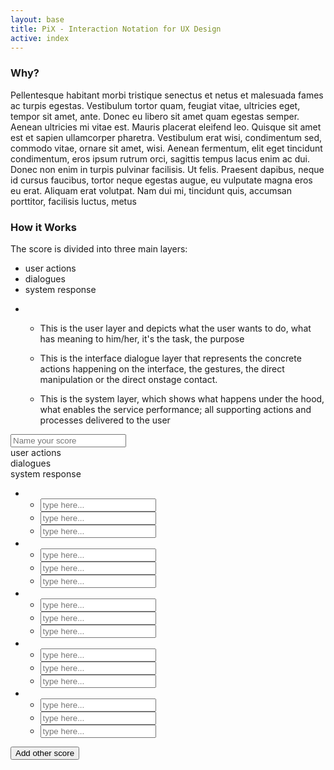 ```yaml
---
layout: base
title: PiX - Interaction Notation for UX Design
active: index
---
```


<h3>Why?</h3>

<p>Pellentesque habitant morbi tristique senectus et netus et malesuada fames ac turpis egestas. Vestibulum tortor quam, feugiat vitae, ultricies eget, tempor sit amet, ante. Donec eu libero sit amet quam egestas semper. Aenean ultricies mi vitae est. Mauris placerat eleifend leo. Quisque sit amet est et sapien ullamcorper pharetra. Vestibulum erat wisi, condimentum sed, commodo vitae, ornare sit amet, wisi. Aenean fermentum, elit eget tincidunt condimentum, eros ipsum rutrum orci, sagittis tempus lacus enim ac dui. Donec non enim in turpis pulvinar facilisis. Ut felis. Praesent dapibus, neque id cursus faucibus, tortor neque egestas augue, eu vulputate magna eros eu erat. Aliquam erat volutpat. Nam dui mi, tincidunt quis, accumsan porttitor, facilisis luctus, metus</p>

<h3>How it Works</h3>

<p>The score is divided into three main layers:</p>

<div class='score'>
    <ul class='labels col-xs-2'>
        <li class='block block-user'><div class='group'><i class='icn icn-4x icn-user'></i><label>user actions</label></div></li>
        <li class='block block-dialogue'><div class='group'><i class='icn icn-4x icn-dialogue'></i><label>dialogues</label></div></li>
        <li class='block block-system'><div class='group'><i class='icn icn-4x icn-gear'></i><label>system response</label></div></li>
    </ul>
    <ul>
        <li class='step col-xs-10'>
            <ul>
                <li class='block block-user'><p>This is the user layer and depicts what the user wants to do, what has meaning to him/her, it's the task, the purpose </p></li>
                <li class='block block-dialogue'><p>This is the interface dialogue layer that represents the concrete actions happening on the interface, the gestures, the direct manipulation or the direct onstage contact.</p></li>
                <li class='block block-system'><p>This is the system layer, which shows what happens under the hood, what enables the service performance; all supporting actions and processes delivered to the user</p></li>
            </ul>
        </li>
    </ul>
</div>

<input class='score-header' placeholder='Name your score'>
<div class='score'>
    <div class='labels col-sm-1'>
        <div class='block block-user'><i class='icn icn-4x icn-user'></i><label>user actions</label></div>
        <div class='block block-dialogue'><i class='icn icn-4x icn-dialogue'></i><label>dialogues</label></div>
        <div class='block block-system'><i class='icn icn-4x icn-gear'></i><label>system response</label></div>
    </div>
    <ul>
        <li class='step col-sm-1'>
            <ul>
                <li class='block block-user'><input type='text' tabindex='1' placeholder='type here...'></li>
                <li class='block block-dialogue'><input type='text' tabindex='2' placeholder='type here...'></li>
                <li class='block block-system'><input type='text' tabindex='3' placeholder='type here...'></li>
            </ul>
        </li>
        <li class='step col-sm-1'>
            <ul>
                <li class='block block-user'><input type='text' tabindex='4' placeholder='type here...'></li>
                <li class='block block-dialogue'><input type='text' tabindex='5' placeholder='type here...'></li>
                <li class='block block-system'><input type='text' tabindex='6' placeholder='type here...'></li>
            </ul>
        </li>
        <li class='step col-sm-1'>
            <ul>
                <li class='block block-user'><input type='text' tabindex='7' placeholder='type here...'></li>
                <li class='block block-dialogue'><input type='text' tabindex='8' placeholder='type here...'></li>
                <li class='block block-system'><input type='text' tabindex='9' placeholder='type here...'></li>
            </ul>
        </li>
        <li class='step col-sm-1'>
            <ul>
                <li class='block block-user'><input type='text' tabindex='10' placeholder='type here...'></li>
                <li class='block block-dialogue'><input type='text' tabindex='11' placeholder='type here...'></li>
                <li class='block block-system'><input type='text' tabindex='12' placeholder='type here...'></li>
            </ul>
        </li>    
        <li class='step col-sm-1'>
            <ul>
                <li class='block block-user'><input type='text' tabindex='13' placeholder='type here...'></li>
                <li class='block block-dialogue'><input type='text' tabindex='14' placeholder='type here...'></li>
                <li class='block block-system'><input type='text' tabindex='15' placeholder='type here...'></li>
            </ul>
        </li>
    </ul>
</div>

<button class='btn btn-primary'>Add other score</button>
